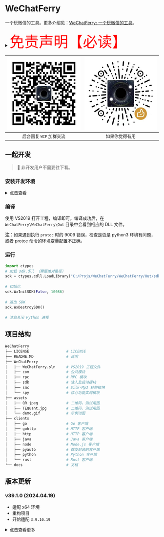 # WeChatFerry

一个玩微信的工具。更多介绍见：[WeChatFerry: 一个玩微信的工具](https://mp.weixin.qq.com/s/CGLfSaNDy8MyuyPWGjGJ7w)。

<details><summary><font color="red" size="12">免责声明【必读】</font></summary>

本工具仅供学习和技术研究使用，不得用于任何商业或非法行为，否则后果自负。

本工具的作者不对本工具的安全性、完整性、可靠性、有效性、正确性或适用性做任何明示或暗示的保证，也不对本工具的使用或滥用造成的任何直接或间接的损失、责任、索赔、要求或诉讼承担任何责任。

本工具的作者保留随时修改、更新、删除或终止本工具的权利，无需事先通知或承担任何义务。

本工具的使用者应遵守相关法律法规，尊重微信的版权和隐私，不得侵犯微信或其他第三方的合法权益，不得从事任何违法或不道德的行为。

本工具的使用者在下载、安装、运行或使用本工具时，即表示已阅读并同意本免责声明。如有异议，请立即停止使用本工具，并删除所有相关文件。

</details>

|![碲矿](assets/TEQuant.jpg)|![赞赏](assets/QR.jpeg)|
|:-:|:-:|
|后台回复 `WCF` 加群交流|如果你觉得有用|

## 一起开发

> 🚫 非开发用户不需要往下看。

### 安装开发环境

<details><summary>点击查看</summary>

#### 安装 vcpkg

* 安装，参考[Vcpkg: 总览](https://github.com/microsoft/vcpkg/blob/master/README_zh_CN.md)。

```sh
cd C:\Tools
git clone https://github.com/microsoft/vcpkg
.\vcpkg\bootstrap-vcpkg.bat
```

* 添加全局配置：
环境变量增加 `vcpkg` 所在路径（本项目为：`C:\Tools\vcpkg`）。

#### 安装相关组件

```sh
vcpkg install protobuf[zlib]:x64-windows-static
vcpkg install spdlog:x64-windows-static
vcpkg install nng:x64-windows-static
vcpkg install magic-enum:x64-windows-static
vcpkg install minhook:x64-windows-static
vcpkg integrate install
```

安装完毕后，需要配置 protoc 的环境变量，并确保在命令行下可用，protoc 的路径在 `<vcpkg_install_path>\installed\x86-windows-static\tools\protobuf`

#### 安装 VS2019

#### 安装 Python3

通过微软商店或者 python.org 自行下载均可，注意配置好环境变量，确保 `python3` 在命令行下可用。

安装依赖：
```sh
pip install grpcio-tools==1.48.2
```

</details>

### 编译

使用 VS2019 打开工程，编译即可。编译成功后，在 `WeChatFerry\WeChatFerry\Out` 目录中会看到相应的 DLL 文件。

**注**：如果遇到执行 `protoc` 时的 9009 错误，检查是否是 python3 环境有问题，或者 protoc 命令的环境变量配置不正确。

### 运行
```py
import ctypes
# 加载 sdk.dll （需要绝对路径）
sdk = ctypes.cdll.LoadLibrary("C:/Projs/WeChatFerry/WeChatFerry/Out/sdk.dll")

# 初始化
sdk.WxInitSDK(False, 10086)

# 退出 SDK
sdk.WxDestroySDK()

# 注意关闭 Python 进程
```

## 项目结构

```sh
WeChatFerry
├── LICENSE                 # LICENSE
├── README.MD               # 说明
├── WeChatFerry
│   ├── WeChatFerry.sln     # VS2019 工程文件
│   ├── com                 # 公共模块
│   ├── rpc                 # RPC 模块
│   ├── sdk                 # 注入及启动模块
│   ├── smc                 # Silk-Mp3 转换模块
│   └── spy                 # 核心功能实现模块
├── assets
│   ├── QR.jpeg             # 二维码，测试用图
│   ├── TEQuant.jpg         # 二维码，测试用图
│   └── demo.gif            # 示例动图
├── clients
│   ├── go                  # Go 客户端
│   ├── gohttp              # HTTP 客户端
│   ├── http                # HTTP 客户端
│   ├── java                # Java 客户端
│   ├── node                # Node.js 客户端
│   ├── pyauto              # 群友封装的客户端
│   ├── python              # Python 客户端
│   └── rust                # Rust 客户端
└── docs                    # 文档

```

## 版本更新

### v39.1.0 (2024.04.19)

* 适配 x64 环境
* 重构项目
* 开始适配 `3.9.10.19`

<details><summary>点击查看更多</summary>

客户端越来越多了，版本号开始混乱，所以重新定义了版本号：`w.x.y.z`。

其中：
* `w` 是微信的大版本号，如 `37` (3.7.a.a), `38` (3.8.a.a), `39` (3.9.a.a)
* `x` 是适配的微信的小版本号，从 0 开始
* `y` 是 `WeChatFerry` 的版本，从 0 开始
* `z` 是各客户端的版本，从 0 开始

### v39.0.14 (2024.02.18)

* 修复获取登录二维码问题

### v39.0.13 (2024.02.14)

* 修复若干问题
* 撤回消息
* 获取登录二维码

### v39.0.12 (2023.12.20)

* 修复一个问题
* 消息转发

### v39.0.11 (2023.12.16)

* 修复 PB 消息类型（可能会导致非 Python 客户端崩溃）
* 修复日志错误
* 移除非必要依赖

### v39.0.10 (2023.12.08)

* 代码优化
* 发送卡片消息
* 拍一拍群友
* 邀请群成员
* 图片 OCR

### v39.0.7 (2023.12.03)

* 保存语音

### v39.0.6 (2023.11.26)

* 修复下载图片退出问题

### v39.0.5 (2023.11.22)

* 修复收到某些文件崩溃问题

### v39.0.4 (2023.11.21)

* 下载图片、文件和视频

### v39.0.3 (2023.09.28)

* 修复登录账号昵称超长报错问题

### v39.0.2 (2023.07.16)

* 修复朋友圈消息 `is_group` 为 `True` 问题

### v39.0.1 (2023.07.16)

* 获取朋友圈消息

### v39.0.0 (2023.07.14)

升级到 `3.9.2.23`。

### v37.1.25 (2023.05.07)

更新版本编码。

根据新版本编码规则：
* `WeChatFerry` 的 `v3.7.0.30.25` 应调整为：`v37.1.25`，因为此前曾适配过 `3.7.0.29`。
* Python 客户端 `wcferry` 的 `v3.7.0.30.25` 应该调整为 `v37.1.25.0`
* HTTP 客户端 `wcfhttp` 的 `v3.7.0.30.25` 应该调整为 `v37.1.25.0`

### v3.7.0.30.25 (2023.05.05)

* 修复群消息判断错误
* 修复名片添加好友问题
* 修复获取数据库多余字符问题
* 添加 Python 文档
* Python 客户端发送图片支持网络路径

### v3.7.0.30.24 (2023.04.19)

实现了一个功能。

### v3.7.0.30.23 (2023.04.13)

* 解密图片
* 获取登录账号信息
* 获取联系人备注

### v3.7.0.30.22（2023.04.09）

将监听端口调整为可配置。

### v3.7.0.30.21（2023.03.15）

* 发送表情

### v3.7.0.30.20（2023.03.12）

修复 wxid 获取问题。

### v3.7.0.30.19（2023.03.06）

修复重复消息问题。

### v3.7.0.30.18（2023.03.05）

修复添加好友问题。

### v3.7.0.30.17（2023.03.05）

修复获取登录账号 wxid 问题。

### v3.7.0.30.16（2023.03.04）

将错误码改成错误消息，方便调试。

### v3.7.0.30.15（2023.03.01）

* 发送 xml

### v3.7.0.30.14（2023.02.28）

* 添加群成员

### v3.7.0.30.13（2023.02.27）

去除 gRPC 框架，自定义更轻量的 RPC 轮子 `nnprc`。

### v3.7.0.30.12（2023.01.20）

* 更新 Python 客户端
* 修改监听地址为 `0.0.0.0:10086`
* 增加 `Launcher`，直接注入 `spy`

### v3.7.0.30.11（2022.10.19）

更新 Python 客户端。

### v3.7.0.30-gRPC-2（2022.10.18）

增加 Java 客户端。

### v3.7.0.30-gRPC-1（2022.10.16）

将 RPC 框架切换为 gRPC！

### v3.7.0.30-8（2022.09.25）

* 获取登录账号微信 ID

### v3.7.0.30-7（2022.09.24）

修复群聊有系统消息时会崩溃 bug。后续考虑把消息来源交还给客户端自己区别。

### v3.7.0.30-6（2022.08.21）

* 通过好友验证

### v3.7.0.30-5（2022.08.20）

* 执行 SQL 语句

### v3.7.0.30-4（2022.08.20）

修复群消息 @人 功能。有几点注意事项：
1. `vAtWxids` 是要 `@` 的 `wxid` 清单，以 `,` 分隔。
2. 只有群主才能 `@所有人`，非群主硬发 `@所有人` 会导致消息发不出去；`@所有人` 对应 `vAtWxids` 为 `"notify@all"`。
3. 消息体里 `@` 的数量必须与 `vAtWxids` 里的数量一致，否则消息能发出但 `@` 功能失效。

### v3.7.0.30-3（2022.08.20）

修复可重入 bug。

### v3.7.0.30-2（2022.08.14）

优化 Hook 和 Inject 代码，实现可重入。

### v3.7.0.30-1（2022.08.12）

适配微信 `3.7.0.30`。

### v3.7.0.29-3（2022.08.7）

* 查询数据库，获取库、表。

### v3.7.0.29-2（2022.08.7）

优化 RPC。

### v3.7.0.29-1（2022.08.7）

适配微信 `3.7.0.29`。

### v3.3.0.115-3（2021.08.28）

适配微信 `3.3.0.115`，新增功能：
* 获取所有联系人

### v3.3.0.115-2（2021.08.22）

适配微信 `3.3.0.115`，新增功能：
* 发送图片消息

### v3.3.0.115-1（2021.08.22）

适配微信 `3.3.0.115`。

### v3.0.0.57-1（2021.02.12）

适配微信 `3.0.0.57`，支持功能：
* 登录状态判断
* 接收文本消息
* 发送文本消息

</details>
